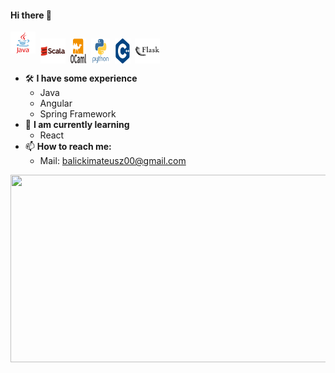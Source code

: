####  Hi there 👋
<img src="https://github.com/devicons/devicon/blob/master/icons/java/java-original-wordmark.svg" title="Java" alt="Java" width="40" height="35" vertical-align="middle"/>&nbsp;
<img src="https://github.com/devicons/devicon/blob/master/icons/scala/scala-original-wordmark.svg" title="Scala" alt="Scala" width="40" height="40" style="vertical-align:middle"/>&nbsp;
<img src="https://github.com/devicons/devicon/blob/master/icons/ocaml/ocaml-original-wordmark.svg" title="OCaml" alt="OCaml" width="25" height="40" style="vertical-align:middle"/>&nbsp;
<img src="https://github.com/devicons/devicon/blob/master/icons/python/python-original-wordmark.svg" title="Python" alt="Python" width="30" height="40" style="vertical-align:middle"/>&nbsp;
<img src="https://github.com/devicons/devicon/blob/master/icons/cplusplus/cplusplus-plain.svg" title="C++" alt="C++" width="25" height="40" style="vertical-align:middle"/>&nbsp;
<img src="https://github.com/devicons/devicon/blob/master/icons/flask/flask-original-wordmark.svg" title="Flask" alt="Flask" width="40" height="40" style="vertical-align:middle"/>&nbsp;
- 🛠️ **I have some experience**
   - Java 
   - Angular
   - Spring Framework
- 🌱 **I am currently learning**
  - React
- 📫 **How to reach me:**
  - Mail: balickimateusz00@gmail.com

<div align="center">
  <img src="https://media.giphy.com/media/dWesBcTLavkZuG35MI/giphy.gif" width="600" height="300"/>
</div>
